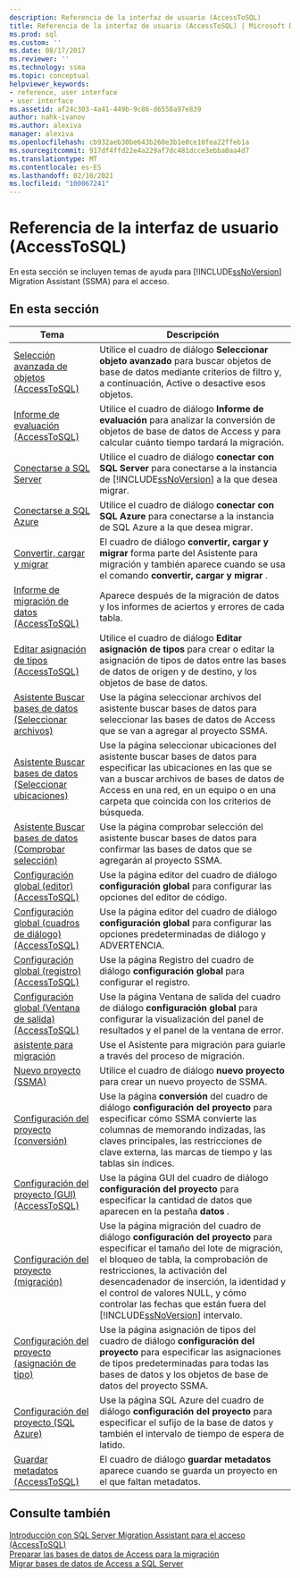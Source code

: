 ```yaml
---
description: Referencia de la interfaz de usuario (AccessToSQL)
title: Referencia de la interfaz de usuario (AccessToSQL) | Microsoft Docs
ms.prod: sql
ms.custom: ''
ms.date: 08/17/2017
ms.reviewer: ''
ms.technology: ssma
ms.topic: conceptual
helpviewer_keywords:
- reference, user interface
- user interface
ms.assetid: af24c303-4a41-449b-9c86-d6558a97e839
author: nahk-ivanov
ms.author: alexiva
manager: alexiva
ms.openlocfilehash: cb932aeb30be643b260e3b1e0ce10fea22ffeb1a
ms.sourcegitcommit: 917df4ffd22e4a229af7dc481dcce3ebba0aa4d7
ms.translationtype: MT
ms.contentlocale: es-ES
ms.lasthandoff: 02/10/2021
ms.locfileid: "100067241"
---
```

# <a name="user-interface-reference-accesstosql"></a>Referencia de la interfaz de usuario (AccessToSQL)
En esta sección se incluyen temas de ayuda para [!INCLUDE[ssNoVersion](../../includes/ssnoversion-md.md)] Migration Assistant (SSMA) para el acceso.  
  
## <a name="in-this-section"></a>En esta sección  
  
|Tema|Descripción|  
|---------|---------------|  
|[Selección avanzada de objetos &#40;AccessToSQL&#41;](../../ssma/access/advanced-object-selection-accesstosql.md)|Utilice el cuadro de diálogo **Seleccionar objeto avanzado** para buscar objetos de base de datos mediante criterios de filtro y, a continuación, Active o desactive esos objetos.|  
|[Informe de evaluación &#40;AccessToSQL&#41;](../../ssma/access/assessment-report-accesstosql.md)|Utilice el cuadro de diálogo **Informe de evaluación** para analizar la conversión de objetos de base de datos de Access y para calcular cuánto tiempo tardará la migración.|  
|[Conectarse a SQL Server](./connect-to-sql-server-accesstosql.md)|Utilice el cuadro de diálogo **conectar con SQL Server** para conectarse a la instancia de [!INCLUDE[ssNoVersion](../../includes/ssnoversion-md.md)] a la que desea migrar.|  
|[Conectarse a SQL Azure](connect-to-azure-sql-db-accesstosql.md)|Utilice el cuadro de diálogo **conectar con SQL Azure** para conectarse a la instancia de SQL Azure a la que desea migrar.|  
|[Convertir, cargar y migrar](./convert-load-and-migrate-accesstosql.md)|El cuadro de diálogo **convertir, cargar y migrar** forma parte del Asistente para migración y también aparece cuando se usa el comando **convertir, cargar y migrar** .|  
|[Informe de migración de datos &#40;AccessToSQL&#41;](../../ssma/access/data-migration-report-accesstosql.md)|Aparece después de la migración de datos y los informes de aciertos y errores de cada tabla.|  
|[Editar asignación de tipos &#40;AccessToSQL&#41;](../../ssma/access/edit-type-mapping-accesstosql.md)|Utilice el cuadro de diálogo **Editar asignación de tipos** para crear o editar la asignación de tipos de datos entre las bases de datos de origen y de destino, y los objetos de base de datos.|  
|[Asistente Buscar bases de datos (Seleccionar archivos)](./find-databases-wizard-select-files-accesstosql.md)|Use la página seleccionar archivos del asistente buscar bases de datos para seleccionar las bases de datos de Access que se van a agregar al proyecto SSMA.|  
|[Asistente Buscar bases de datos (Seleccionar ubicaciones)](./find-databases-wizard-select-locations-accesstosql.md)|Use la página seleccionar ubicaciones del asistente buscar bases de datos para especificar las ubicaciones en las que se van a buscar archivos de bases de datos de Access en una red, en un equipo o en una carpeta que coincida con los criterios de búsqueda.|  
|[Asistente Buscar bases de datos (Comprobar selección)](./find-databases-wizard-verify-selection-accesstosql.md)|Use la página comprobar selección del asistente buscar bases de datos para confirmar las bases de datos que se agregarán al proyecto SSMA.|  
|[Configuración global &#40;editor&#41; &#40;AccessToSQL&#41;](../../ssma/access/global-settings-editor-accesstosql.md)|Use la página editor del cuadro de diálogo **configuración global** para configurar las opciones del editor de código.|  
|[Configuración global &#40;cuadros de diálogo&#41; &#40;AccessToSQL&#41;](../../ssma/access/global-settings-dialogs-accesstosql.md)|Use la página editor del cuadro de diálogo **configuración global** para configurar las opciones predeterminadas de diálogo y ADVERTENCIA.|  
|[Configuración global &#40;registro&#41; &#40;AccessToSQL&#41;](../../ssma/access/global-settings-logging-accesstosql.md)|Use la página Registro del cuadro de diálogo **configuración global** para configurar el registro.|  
|[Configuración global &#40;Ventana de salida&#41; &#40;AccessToSQL&#41;](../../ssma/access/global-settings-output-window-accesstosql.md)|Use la página Ventana de salida del cuadro de diálogo **configuración global** para configurar la visualización del panel de resultados y el panel de la ventana de error.|  
|[asistente para migración](migration-wizard-accesstosql.md)|Use el Asistente para migración para guiarle a través del proceso de migración.|  
|[Nuevo proyecto (SSMA)](./new-project-ssma-accesstosql.md)|Utilice el cuadro de diálogo **nuevo proyecto** para crear un nuevo proyecto de SSMA.|  
|[Configuración del proyecto (conversión)](./project-settings-conversion-accesstosql.md)|Use la página **conversión** del cuadro de diálogo **configuración del proyecto** para especificar cómo SSMA convierte las columnas de memorando indizadas, las claves principales, las restricciones de clave externa, las marcas de tiempo y las tablas sin índices.|  
|[Configuración del proyecto &#40;GUI&#41; &#40;AccessToSQL&#41;](../../ssma/access/project-settings-gui-accesstosql.md)|Use la página GUI del cuadro de diálogo **configuración del proyecto** para especificar la cantidad de datos que aparecen en la pestaña **datos** .|  
|[Configuración del proyecto (migración)](./project-settings-migration-accesstosql.md)|Use la página migración del cuadro de diálogo **configuración del proyecto** para especificar el tamaño del lote de migración, el bloqueo de tabla, la comprobación de restricciones, la activación del desencadenador de inserción, la identidad y el control de valores NULL, y cómo controlar las fechas que están fuera del [!INCLUDE[ssNoVersion](../../includes/ssnoversion-md.md)] intervalo.|  
|[Configuración del proyecto (asignación de tipo)](./project-settings-type-mapping-accesstosql.md)|Use la página asignación de tipos del cuadro de diálogo **configuración del proyecto** para especificar las asignaciones de tipos predeterminadas para todas las bases de datos y los objetos de base de datos del proyecto SSMA.|  
|[Configuración del proyecto (SQL Azure)](./project-settings-azure-sql-db-accesstosql.md)|Use la página SQL Azure del cuadro de diálogo **configuración del proyecto** para especificar el sufijo de la base de datos y también el intervalo de tiempo de espera de latido.|  
|[Guardar metadatos &#40;AccessToSQL&#41;](../../ssma/access/save-metadata-accesstosql.md)|El cuadro de diálogo **guardar metadatos** aparece cuando se guarda un proyecto en el que faltan metadatos.|  
  
## <a name="see-also"></a>Consulte también  
[Introducción con SQL Server Migration Assistant para el acceso &#40;AccessToSQL&#41;](../../ssma/access/getting-started-with-sql-server-migration-assistant-for-access-accesstosql.md)  
[Preparar las bases de datos de Access para la migración](preparing-access-databases-for-migration-accesstosql.md)  
[Migrar bases de datos de Access a SQL Server](migrating-access-databases-to-sql-server-azure-sql-db-accesstosql.md)  
